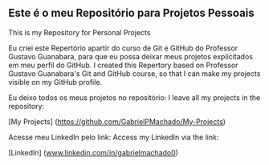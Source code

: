 ## Este é o meu Repositório para Projetos Pessoais
This is my Repository for Personal Projects

 
Eu criei este Repertório apartir do curso de Git e GitHub do Professor Gustavo Guanabara, para que eu possa deixar meus projetos explicitados em meu perfil do GitHub.
I created this Repertory based on Professor Gustavo Guanabara's Git and GitHub course, so that I can make my projects visible on my GitHub profile.

Eu deixo todos os meus projetos no repositório:
I leave all my projects in the repository:

[My Projects] (https://github.com/GabrielPMachado/My-Projects)

Acesse meu LinkedIn pelo link:
Access my LinkedIn via the link:

[LinkedIn] (www.linkedin.com/in/gabrielmachado0)